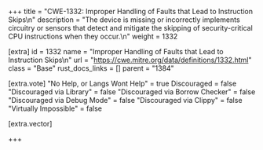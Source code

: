 +++
title = "CWE-1332: Improper Handling of Faults that Lead to Instruction Skips\n"
description = "The device is missing or incorrectly implements circuitry or sensors that detect and mitigate the skipping of security-critical CPU instructions when they occur.\n"
weight = 1332

[extra]
id = 1332
name = "Improper Handling of Faults that Lead to Instruction Skips\n"
url = "https://cwe.mitre.org/data/definitions/1332.html"
class = "Base"
rust_docs_links = []
parent = "1384"

[extra.vote]
"No Help, or Langs Wont Help" = true
Discouraged = false
"Discouraged via Library" = false
"Discouraged via Borrow Checker" = false
"Discouraged via Debug Mode" = false
"Discouraged via Clippy" = false
"Virtually Impossible" = false

[extra.vector]

+++